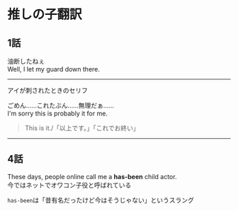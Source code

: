 # 推しの子翻訳

## 1話

油断したねぇ  
Well, I let my guard down there.

---

アイが刺されたときのセリフ

ごめん……これたぶん……無理だぁ……  
I'm sorry this is probably it for me.

> This is it./「以上です。」「これでお終い」

---

## 4話

These days, people online call me a **has-been** child actor.  
今ではネットでオワコン子役と呼ばれている

`has-been`は「昔有名だったけど今はそうじゃない」というスラング
